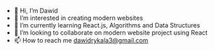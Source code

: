- 👋 Hi, I’m Dawid 
- 👀 I’m interested in creating modern websites 
- 🌱 I’m currently learning React.js, Algorithms and Data Structures
- 💞️ I’m looking to collaborate on modern website project using React
- 📫 How to reach me dawidrykala3@gmail.com

<!---
dawidryskala/dawidryskala is a ✨ special ✨ repository because its `README.md` (this file) appears on your GitHub profile.
You can click the Preview link to take a look at your changes.
--->
